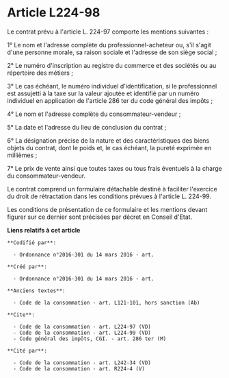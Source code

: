 # Article L224-98

Le contrat prévu à l'article L. 224-97 comporte les mentions suivantes : 

1° Le nom et l'adresse complète du professionnel-acheteur ou, s'il s'agit d'une personne morale, sa raison sociale et
l'adresse de son siège social ; 

2° Le numéro d'inscription au registre du commerce et des sociétés ou au répertoire des métiers ; 

3° Le cas échéant, le numéro individuel d'identification, si le professionnel est assujetti à la taxe sur la valeur ajoutée
et identifié par un numéro individuel en application de l'article 286 ter du code général des impôts ; 

4° Le nom et l'adresse complète du consommateur-vendeur ; 

5° La date et l'adresse du lieu de conclusion du contrat ; 

6° La désignation précise de la nature et des caractéristiques des biens objets du contrat, dont le poids et, le cas échéant,
la pureté exprimée en millièmes ; 

7° Le prix de vente ainsi que toutes taxes ou tous frais éventuels à la charge du consommateur-vendeur. 

Le contrat comprend un formulaire détachable destiné à faciliter l'exercice du droit de rétractation dans les conditions
prévues à l'article L. 224-99. 

Les conditions de présentation de ce formulaire et les mentions devant figurer sur ce dernier sont précisées par décret en
Conseil d'Etat.

**Liens relatifs à cet article**

	**Codifié par**:

	  - Ordonnance n°2016-301 du 14 mars 2016 - art.

	**Créé par**:

	  - Ordonnance n°2016-301 du 14 mars 2016 - art.

	**Anciens textes**:

	  - Code de la consommation - art. L121-101, hors sanction (Ab)

	**Cite**:

	  - Code de la consommation - art. L224-97 (VD)
	  - Code de la consommation - art. L224-99 (VD)
	  - Code général des impôts, CGI. - art. 286 ter (M)

	**Cité par**:

	  - Code de la consommation - art. L242-34 (VD)
	  - Code de la consommation - art. R224-4 (V)

